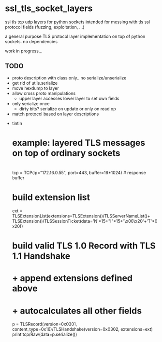 ssl_tls_socket_layers
=====================

ssl tls tcp udp layers for python sockets intended for messing with tls ssl protocol fields (fuzzing, exploitation, ...)


a general purpose TLS protocol layer implementation on top of python sockets.
no dependencies


work in progress...


TODO    
-----
* proto description with class only.. no serialize/unserialize
* get rid of utils.serialize
* move hexdump to layer
* allow cross proto manipulations
    * upper layer accesses lower layer to set own fields
* only serialize once
    * dirty bits? serialize on update or only on read op
* match protocol based on layer descriptions
    
    
 - tintin
 
 
 	# example: layered TLS messages on top of ordinary sockets
 	#
	tcp = TCP(ip="172.16.0.55", port=443, buffer=16*1024)	# response buffer
	
	# build extension list
	ext = TLSExtensionList(extensions=TLSExtension()/TLSServerNameList()+
	                                    TLSExtension()/TLSSessionTicket(data='N'*15+"I"*15+'\x00\x20'+'T'*0x20))
	
	# build valid TLS 1.0 Record with TLS 1.1 Handshake
	#  + append extensions defined above
	#  + autocalculates all other fields
	p = TLSRecord(version=0x0301, content_type=0x16)/TLSHandshake(version=0x0302, extensions=ext)
	print tcp/Raw(data=p.serialize())